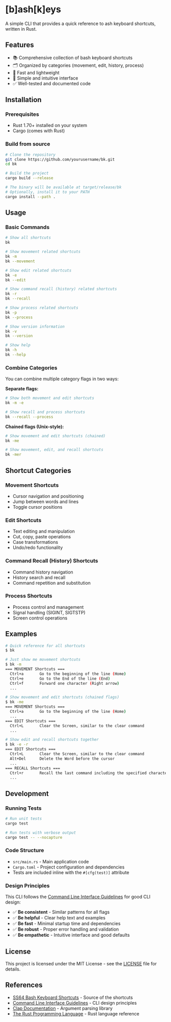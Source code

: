 # [b]ash[k]eys

A simple CLI that provides a quick reference to ash keyboard shortcuts, written in Rust.

## Features

- 📚 Comprehensive collection of bash keyboard shortcuts
- 🗂️ Organized by categories (movement, edit, history, process)
- 🚀 Fast and lightweight
- 🎯 Simple and intuitive interface
- ✅ Well-tested and documented code

## Installation

### Prerequisites
- Rust 1.70+ installed on your system
- Cargo (comes with Rust)

### Build from source

```bash
# Clone the repository
git clone https://github.com/yourusername/bk.git
cd bk

# Build the project
cargo build --release

# The binary will be available at target/release/bk
# Optionally, install it to your PATH
cargo install --path .
```

## Usage

### Basic Commands

```bash
# Show all shortcuts
bk

# Show movement related shortcuts
bk -m
bk --movement

# Show edit related shortcuts  
bk -e
bk --edit

# Show command recall (history) related shortcuts
bk -r
bk --recall

# Show process related shortcuts
bk -p
bk --process

# Show version information
bk -v
bk --version

# Show help
bk -h
bk --help
```

### Combine Categories

You can combine multiple category flags in two ways:

**Separate flags:**
```bash
# Show both movement and edit shortcuts
bk -m -e

# Show recall and process shortcuts
bk --recall --process
```

**Chained flags (Unix-style):**
```bash
# Show movement and edit shortcuts (chained)
bk -me

# Show movement, edit, and recall shortcuts
bk -mer
```

## Shortcut Categories

### Movement Shortcuts
- Cursor navigation and positioning
- Jump between words and lines
- Toggle cursor positions

### Edit Shortcuts  
- Text editing and manipulation
- Cut, copy, paste operations
- Case transformations
- Undo/redo functionality

### Command Recall (History) Shortcuts
- Command history navigation
- History search and recall
- Command repetition and substitution

### Process Shortcuts
- Process control and management
- Signal handling (SIGINT, SIGTSTP)
- Screen control operations

## Examples

```bash
# Quick reference for all shortcuts
$ bk

# Just show me movement shortcuts
$ bk -m
=== MOVEMENT Shortcuts ===
  Ctrl+a       Go to the beginning of the line (Home)
  Ctrl+e       Go to the End of the line (End)
  Ctrl+f       Forward one character (Right arrow)
  ...

# Show movement and edit shortcuts (chained flags)
$ bk -me
=== MOVEMENT Shortcuts ===
  Ctrl+a       Go to the beginning of the line (Home)
  ...
=== EDIT Shortcuts ===
  Ctrl+L       Clear the Screen, similar to the clear command
  ...

# Show edit and recall shortcuts together
$ bk -e -r
=== EDIT Shortcuts ===
  Ctrl+L       Clear the Screen, similar to the clear command
  Alt+Del      Delete the Word before the cursor
  ...
=== RECALL Shortcuts ===  
  Ctrl+r       Recall the last command including the specified character(s)
  ...
```

## Development

### Running Tests

```bash
# Run unit tests
cargo test

# Run tests with verbose output
cargo test -- --nocapture
```

### Code Structure

- `src/main.rs` - Main application code
- `Cargo.toml` - Project configuration and dependencies
- Tests are included inline with the `#[cfg(test)]` attribute

### Design Principles

This CLI follows the [Command Line Interface Guidelines](https://clig.dev/) for good CLI design:

- ✅ **Be consistent** - Similar patterns for all flags
- ✅ **Be helpful** - Clear help text and examples
- ✅ **Be fast** - Minimal startup time and dependencies
- ✅ **Be robust** - Proper error handling and validation
- ✅ **Be empathetic** - Intuitive interface and good defaults

## License

This project is licensed under the MIT License - see the [LICENSE](LICENSE) file for details.

## References

- [SS64 Bash Keyboard Shortcuts](https://ss64.com/mac/syntax-bashkeyboard.html) - Source of the shortcuts
- [Command Line Interface Guidelines](https://clig.dev/) - CLI design principles
- [Clap Documentation](https://docs.rs/clap/latest/clap/) - Argument parsing library
- [The Rust Programming Language](https://doc.rust-lang.org/book/) - Rust language reference
